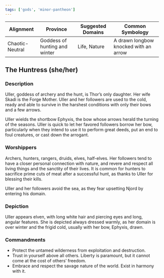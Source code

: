 ```yaml
---
tags: ['gods', 'minor-pantheon']
---
```


| Alignment | Province |  Suggested Domains | Common Symbology |
| ----------| ---------| -------------------| -----------------|
| Chaotic-Neutral | Goddess of hunting and winter | Life, Nature | A drawn longbow knocked with an arrow |

## The Huntress (she/her)

### Description

Uller, goddess of archery and the hunt, is Thor’s only daughter. Her wife Skadi is the Forge Mother. Uller and her followers are used to the cold, ready and able to survive in the harshest conditions with only their bows and a few arrows.

Uller wields the shortbow Ephyxis, the bow whose arrows herald the turning of the seasons. Uller is quick to let her favored followers borrow her bow, particularly when they intend to use it to perform great deeds, put an end to foul creatures, or cast down the arrogant.

### Worshippers

Archers, hunters, rangers, druids, elves, half-elves. Her followers tend to have a closer personal connection with nature, and revere and respect all living things and the sanctity of their lives. It is common for hunters to sacrifice prime cuts of meat after a successful hunt, as thanks to Uller for blessing their kills.

Uller and her followers avoid the sea, as they fear upsetting Njord by entering his domain.

### Depiction

Uller appears elven, with long white hair and piercing eyes and long, angular features. She is depicted always dressed warmly, as her domain is over winter and the frigid cold, usually with her bow, Ephyxis, drawn.

### Commandments

- Protect the untamed wilderness from exploitation and destruction.
- Trust in yourself above all others. Liberty is paramount, but it cannot come at the cost of others’ freedom.
- Embrace and respect the savage nature of the world. Exist in harmony with it.

